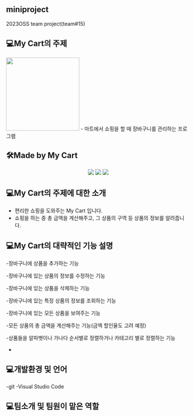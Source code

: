## miniproject
2023OSS team project(team#15)


## 💻My Cart의 주제
<html>
     <img src= "https://cdn.pixabay.com/photo/2013/07/12/14/53/cart-148964_960_720.png" width="200" height = "200">
     </html>
- 마트에서 쇼핑을 할 때 장바구니를 관리하는 프로그램


## 🛠Made by My Cart
<html>
    <div align="center">
    <img src="https://img.shields.io/badge/C-EAEAEA?style=for-the-badge&logo=C&logoColor=black">
    <img src="https://img.shields.io/badge/html-E34F26?style=for-the-badge&logo=html5&logoColor=white">
     <img src="https://img.shields.io/badge/Visual%20Studio%20Code-007ACC?style=for-the-badge&logo=VisualStudioCode&logoColor=white">
        </div>
    </html>


## 💻My Cart의 주제에 대한 소개
- 편리한 쇼핑을 도와주는 My Cart 입니다.
- 쇼핑을 하는 중 총 금액을 계산해주고, 그 상품의 구역 등 상품의 정보를 알려줍니다.

## 💻My Cart의 대략적인 기능 설명
-장바구니에 상품을 추가하는 기능

-장바구니에 있는 상품의 정보를 수정하는 기능

-장바구니에 있는 상품을 삭제하는 기능

-장바구니에 있는 특정 상품의 정보를 조회하는 기능

-장바구니에 있는 모든 상품을 보여주는 기능

-모든 상품의 총 금액을 계산해주는 기능(금액 할인율도 고려 예정)

-상품들을 알파벳이나 가나다 순서별로 정렬하거나 카테고리 별로 정렬하는 기능

-

## 💻개발환경 및 언어
-git
-Visual Studio Code

## 💻팀소개 및 팀원이 맡은 역할




   
